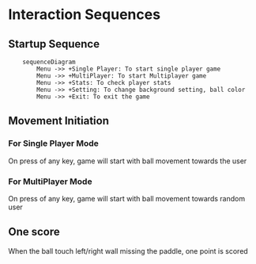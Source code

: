 # Interaction Sequences

## Startup Sequence

```mermaid
    sequenceDiagram
        Menu ->> +Single Player: To start single player game
        Menu ->> +MultiPlayer: To start Multiplayer game
        Menu ->> +Stats: To check player stats
        Menu ->> +Setting: To change background setting, ball color
        Menu ->> +Exit: To exit the game
```

## Movement Initiation

### For Single Player Mode

  On press of any key, game will start with ball movement towards the user

### For MultiPlayer Mode

  On press of any key, game will start with ball movement towards random user

## One score

  When the ball touch left/right wall missing the paddle, one point is scored

